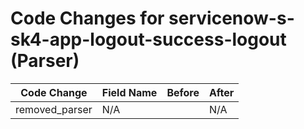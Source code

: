 # Code Changes for servicenow-s-sk4-app-logout-success-logout (Parser)

| Code Change | Field Name | Before | After |
|-------------|------------|--------|-------|
| removed_parser | N/A |  | N/A |